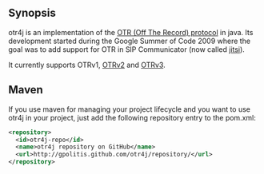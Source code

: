 ## Synopsis

otr4j is an implementation of the [OTR (Off The Record) protocol][1]
in java. Its development started during the Google Summer of Code 2009
where the goal was to add support for OTR in SIP Communicator (now
called [jitsi][2]).

It currently supports OTRv1, [OTRv2][] and [OTRv3][].

## Maven

If you use maven for managing your project lifecycle and you want to
use otr4j in your project, just add the following repository entry to
the pom.xml:

```xml
<repository>
  <id>otr4j-repo</id>
  <name>otr4j repository on GitHub</name>
  <url>http://gpolitis.github.com/otr4j/repository/</url>
</repository>
```

  [1]: https://otr.cypherpunks.ca/
  [2]: https://jitsi.org/
  [OTRv2]: https://otr.cypherpunks.ca/Protocol-v2-3.1.0.html
  [OTRv3]: https://otr.cypherpunks.ca/Protocol-v3-4.0.0.html
